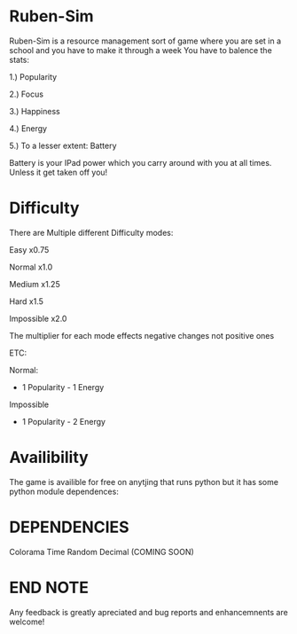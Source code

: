 # Ruben-Sim

Ruben-Sim is a resource management sort of game where you are set in a school and you have to make it through a week
You have to balence the stats:

  1.) Popularity
  
  2.) Focus
  
  3.) Happiness
  
  4.) Energy
  
  5.) To a lesser extent: Battery
  
  Battery is your IPad power which you carry around with you at all times. Unless it get taken off you!

# Difficulty

There are Multiple different Difficulty modes:

Easy x0.75

Normal x1.0

Medium x1.25

Hard x1.5

Impossible x2.0

The multiplier for each mode effects negative changes not positive ones

ETC:

Normal:

+ 1 Popularity    - 1 Energy

Impossible

+ 1 Popularity    - 2 Energy


# Availibility

The game is availible for free on anytjing that runs python but it has some python module dependences:

# DEPENDENCIES

Colorama
Time
Random
Decimal (COMING SOON)

# END NOTE

Any feedback is greatly apreciated and bug reports and enhancemnents are welcome!
